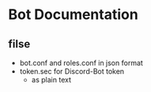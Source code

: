 # Bot Documentation

## filse

* bot.conf and roles.conf in json format
* token.sec for Discord-Bot token
    * as plain text